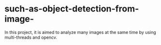 # such-as-object-detection-from-image-
In this project, it is aimed to analyze many images at the same time by using multi-threads and opencv.
